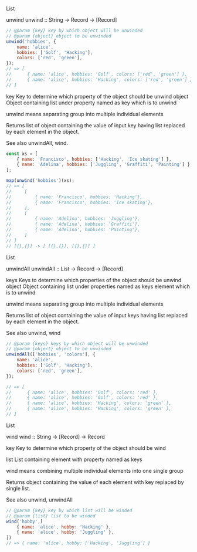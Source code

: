List

unwind
unwind :: String -> Record -> [Record]

```js
// @param {key} key by which object will be unwinded
// @param {object} object to be unwinded
unwind('hobbies', {
    name: 'alice',
    hobbies: ['Golf', 'Hacking'],
    colors: ['red', 'green'],
});
// => [
//      { name: 'alice', hobbies: 'Golf', colors: ['red', 'green'] },
//      { name: 'alice', hobbies: 'Hacking', colors: ['red', 'green'] }
// ]
```
key 
Key to determine which property of the object should be unwind
object
Object containing list under property named as key which is to unwind

unwind means separating group into multiple individual elements

Returns list of object containing the value of input key having list replaced by each element in the object.

See also unwindAll, wind.

```js
const xs = [
    { name: 'Francisco', hobbies: ['Hacking', 'Ice skating'] },
    { name: 'Adelina', hobbies: ['Juggling', 'Graffiti', 'Painting'] },
];

map(unwind('hobbies')(xs);
// => [
//     [
//         { name: 'Francisco', hobbies: 'Hacking'},
//         { name: 'Francisco', hobbies: 'Ice skating'},
//     ],
//     [
//         { name: 'Adelina', hobbies: 'Juggling'},
//         { name: 'Adelina', hobbies: 'Graffiti'},
//         { name: 'Adelina', hobbies: 'Painting'},
//     ]
// ]
// [{},{}] -> [ [{},{}], [{},{}] ]
```

List

unwindAll
unwindAll :: List -> Record -> [Record]

keys
Keys to determine which properties of the object should be unwind
object
Object containing list under properties named as keys element which is to unwind

unwind means separating group into multiple individual elements

Returns list of object containing the value of input keys having list replaced by each element in the object.

See also unwind, wind

```js
// @param {keys} keys by which object will be unwinded
// @param {object} object to be unwinded
unwindAll(['hobbies', 'colors'], {
    name: 'alice',
    hobbies: ['Golf', 'Hacking'],
    colors: ['red', 'green'],
});

// => [
//      { name: 'alice', hobbies: 'Golf', colors: 'red' },
//      { name: 'alice', hobbies: 'Golf', colors: 'red' },
//      { name: 'alice', hobbies: 'Hacking', colors: 'green' },
//      { name: 'alice', hobbies: 'Hacking', colors: 'green' },
// ]
```

List

wind
wind :: String -> [Record] -> Record


key
Key to determine which property of the object should be wind

list
List containing element with property named as keys

wind means combining multiple individual elements into one single group

Returns object containing the value of each element with key replaced by single list.

See also unwind, unwindAll
```js
// @param {key} key by which list will be winded
// @param {list} list to be winded
wind('hobby',[
    { name: 'alice', hobby: 'Hacking' },
    { name: 'alice', hobby: 'Juggling' },
])
// => { name: 'alice', hobby: ['Hacking', 'Juggling'] }
```
